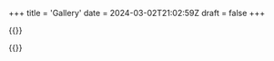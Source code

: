 +++
title = 'Gallery'
date = 2024-03-02T21:02:59Z
draft = false
+++

{{<youtube url="https://www.youtube.com/embed/xgUs73vp36A?si=huaK5aIBiWpVE0HX">}}

{{<youtube url="https://www.youtube.com/embed/Ps5n0QyWlbs?si=LkfzxPO8chmh2xyh">}}
